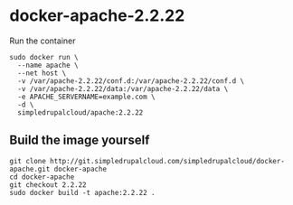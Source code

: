 docker-apache-2.2.22
====================

Run the container

    sudo docker run \
      --name apache \
      --net host \
      -v /var/apache-2.2.22/conf.d:/var/apache-2.2.22/conf.d \
      -v /var/apache-2.2.22/data:/var/apache-2.2.22/data \
      -e APACHE_SERVERNAME=example.com \
      -d \
      simpledrupalcloud/apache:2.2.22

Build the image yourself
------------------------

    git clone http://git.simpledrupalcloud.com/simpledrupalcloud/docker-apache.git docker-apache
    cd docker-apache
    git checkout 2.2.22
    sudo docker build -t apache:2.2.22 .